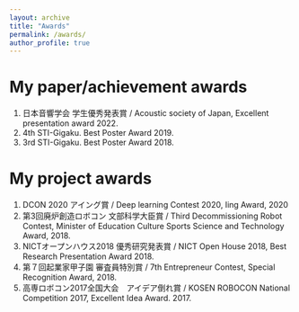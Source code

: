 ```yaml
---
layout: archive
title: "Awards"
permalink: /awards/
author_profile: true
---
```

# My paper/achievement awards
1. 日本音響学会 学生優秀発表賞 / Acoustic society of Japan, Excellent presentation award 2022.
1. 4th STI-Gigaku. Best Poster Award 2019.
1. 3rd STI-Gigaku. Best Poster Award 2018.

# My project awards
1. DCON 2020 アイング賞 / Deep learning Contest 2020, Iing Award, 2020
1. 第3回廃炉創造ロボコン 文部科学大臣賞 / Third Decommissioning Robot Contest, Minister of Education Culture Sports Science and Technology Award, 2018.
1. NICTオープンハウス2018 優秀研究発表賞 / NICT Open House 2018, Best Research Presentation Award 2018.
1. 第７回起業家甲子園 審査員特別賞 / 7th Entrepreneur Contest, Special Recognition Award, 2018.
1. 高専ロボコン2017全国大会　アイデア倒れ賞 / KOSEN ROBOCON National Competition 2017, Excellent Idea Award.  2017.